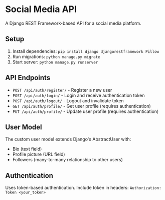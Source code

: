 # Social Media API

A Django REST Framework-based API for a social media platform.

## Setup

1. Install dependencies: `pip install django djangorestframework Pillow`
2. Run migrations: `python manage.py migrate`
3. Start server: `python manage.py runserver`

## API Endpoints

- `POST /api/auth/register/` - Register a new user
- `POST /api/auth/login/` - Login and receive authentication token
- `POST /api/auth/logout/` - Logout and invalidate token
- `GET /api/auth/profile/` - Get user profile (requires authentication)
- `PUT /api/auth/profile/` - Update user profile (requires authentication)

## User Model

The custom user model extends Django's AbstractUser with:
- Bio (text field)
- Profile picture (URL field)
- Followers (many-to-many relationship to other users)

## Authentication

Uses token-based authentication. Include token in headers:
`Authorization: Token <your_token>`

